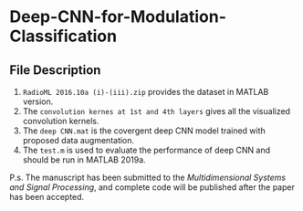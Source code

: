 # Deep-CNN-for-Modulation-Classification

## File Description

1. `RadioML 2016.10a (i)-(iii).zip` provides the dataset in MATLAB version.
2. The `convolution kernes at 1st and 4th layers` gives all the visualized convolution kernels.
3. The `deep CNN.mat` is the covergent deep CNN model trained with proposed data augmentation.
4. The `test.m` is used to evaluate the performance of deep CNN and should be run in MATLAB 2019a.

P.s. The manuscript has been submitted to the *Multidimensional Systems and Signal Processing*, and complete code will be published after the paper has been accepted.
